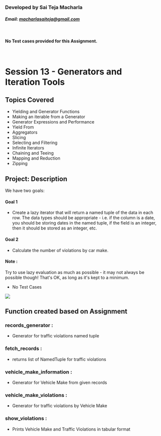 
### Developed by Sai Teja Macharla 
#### *Email: macharlasaiteja@gmail.com*  

<br>

#### No Test cases provided for this Assignment.
<br>

#  Session 13 - Generators and Iteration Tools
## Topics Covered 
- Yielding and Generator Functions
- Making an iterable from a Generator
- Generator Expressions and Performance
- Yield From
- Aggregators
- Slicing
- Selecting and Filtering
- Infinite Iterators
- Chaining and Teeing
- Mapping and Reduction
- Zipping


## **Project: Description** 
We have two goals:

#### **Goal 1**
- Create a lazy iterator that will return a named tuple of the data in each row. The data types should be appropriate - i.e. if the column is a date, you should be storing dates in the named tuple, if the field is an integer, then it should be stored as an integer, etc.

#### **Goal 2**
- Calculate the number of violations by car make.

#### **Note** :
Try to use lazy evaluation as much as possible - it may not always be possible though! That's OK, as long as it's kept to a minimum.
- No Test Cases




![](/ "")

## **Function created based on Assignment**

### **records_generator** :
- Generator for traffic violations named tuple


### **fetch_records** :
- returns list of NamedTuple for traffic violations


### **vehicle_make_information** :
- Generator for Vehicle Make from given records

### **vehicle_make_violations** :
- Generator for traffic violations by Vehicle Make

### **show_violations** :
- Prints Vehicle Make and Traffic Violations in tabular format